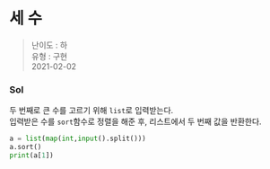 # 세 수
> 난이도 : 하   
> 유형 : 구현  
> 2021-02-02

### Sol
두 번째로 큰 수를 고르기 위해 `list`로 입력받는다.   
입력받은 수를 `sort`함수로 정렬을 해준 후, 리스트에서 두 번째 값을 반환한다.
```python
a = list(map(int,input().split()))
a.sort()
print(a[1])
```